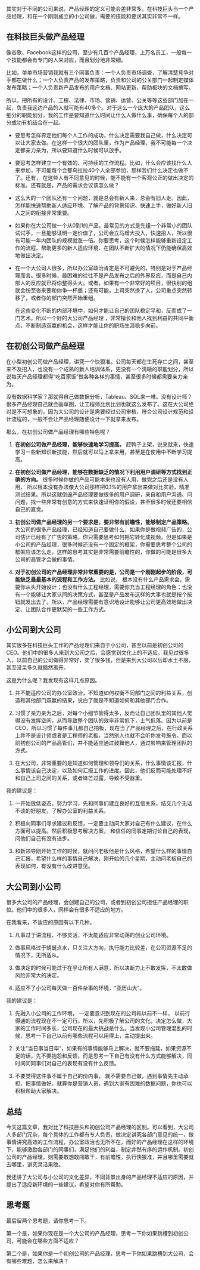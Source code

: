其实对于不同的公司来说，产品经理的定义可能会差非常多。在科技巨头当一个产品经理，和在一个刚刚成立的小公司做，需要的技能和要求其实非常不一样。

## 在科技巨头做产品经理

像谷歌、Facebook这样的公司，至少有几百个产品经理，上万名员工，一般每一个技能都会有专门的人来对应，而且划分地非常细。

比如，单单市场营销我就有三个同事负责：一个人负责市场调查，了解清楚竞争对手都在做什么；一个人负责产品的发布策略，负责和公司的公关部门一起制定媒体发布策略；一个人负责新产品发布的用户文档、网站更新，帮助板块的文档撰写。

所以，把所有的设计、工程、法律、市场、营销、运营、公关等等这些部门加在一起，负责我这边产品的人就可能有40多个。对于这么一个庞大的产品团队，这么细分的职能划分，我的工作是要知道什么时间让什么人做什么事，确保每个人的部分成功有机结合在一起。

- 要思考怎样界定他们每个人工作的成功，什么决定需要我自己做，什么决定可以让大家去做。在这样一个很大的团队里，作为产品经理，我不可能每一个决定都亲力亲为，所以要知道什么时候可以放手。
- 要思考怎样建立一个有效的、可持续的工作流程。比如，什么会应该找什么人来参加，不可能每个会都乌拉拉40个人全部参加，那样我们什么决定也做不了。还有， 在这些人有不同意见的时候，能不能有一个客观公正的做出决定的标准。还有就是，产品的需求会议该怎么做？
- 这么大的一个团队还有一个问题，就是总会有新人来，总会有旧人走。因此，怎样能快速帮助新人适应环境、了解产品的背景知识、快速上手，做好新人旧人之间的衔接非常重要。
- 如果你在大公司做一个从0到1的产品，最常见的方式是先组一个非常小的团队试试手，一旦能够证明一定价值了，公司会立马增大投入，快速招人，所以很有可能一年内团队的规模就涨一倍。你要思考，这个时候怎样能够重新设定工作的流程、帮助更多的新人适应环境、在团队不断扩大的情况下仍能确保高效地做出决定。
- 在一个大公司人很多，所以办公室政治肯定是不可避免的，特别是对于产品经理而言。很多时候，最困难的往往不是产品发布之后的外界反应，而是自己内部人的反应就已将你整得头大。或者，如果有一个非常好的项目，很快别的组就会纷至沓来要和你争一杯羹；还有可能，上司突然换了人，公司重点突然转移了，或者你的部门突然开始重组。




  在这些变化不断的内部环境中，如何才能让自己的团队稳定平和，反而成了一门艺术。所以一个好的大公司产品经理 ，非常擅长和他人找到利益的共同平衡点，不断制造双赢的机会，这样才能让你的职场生涯稳步向前。

## 在初创公司做产品经理

在小型初创公司做产品经理，讲究一个快狠准。公司每天都在生死存亡之间，甚至来不及招人，也没有一个成熟的新人培训体系，更没有一个清晰的职能划分，所以说每天产品经理都得“吃百家饭”做各种各样的事情，甚至很多时候都需要亲力亲为。

没有数据科学家？那就得自己做数据分析，Tableau、SQL来一堆。没有设计师？很多产品经理自己就会画草图，让工程师比划比划也就这么发布了。这在大公司绝对是不可想象的，因为大公司的设计是需要经过公司审核，符合公司设计规范和设计流程的，一般不会让产品经理随便设计一下就拿来发布。

那么，在初创公司做产品经理有哪些特色呢？

1. **在初创公司做产品经理，能够快速地学习提高。** 赶鸭子上架，说来就来，快速学习一些新知识新技能，然后就可以马上拿来用，甚至是在使用中不断学习提高。

2. **在初创公司做产品经理，能够在数据缺乏的情况下利用用户调研等方式找到正确的方向。** 很多时候你做的产品可能本来也没有人用，做完之后还是没有人用， 所以根本没有办法像大公司那样把0.1%的用户拿出来做对比实验，精准测试结果。所以这就倒逼产品经理要做很多的用户调研，亲自和用户沟通、问问题，找一些非常有创意的方式来快速证明你的假设，甚至很多时候还要相信自己的直觉。

3. **初创公司做产品经理的另一个要求是，要非常有前瞻性，能够制定产品策略。** 大公司的很多产品经理，已经知道自己要做什么，如果你是做视频广告的，公司估计已经有了广告的策略，你只需要思考如何把它转化成视频。但是如果是小公司的产品经理，很多时候还没有一个固定的框架，你需要思考整个公司的框架应该怎么走，这样的思考其实是非常需要前瞻性的，你做的可能是很多大公司的高管才会做的事情。

4. **对于初创公司的产品经理非常非常重要的是，公司是一个刚刚起步的阶段，可能缺乏最最基本的流程和工作方法。** 比如说， 根本没有什么产品需求会，需要你从头开始设计；也没有什么工程经理，需要你充当工程经理的角色；也没有一个能够让大家认同的决策方式，甚至是产品发布这样的大事也就是按个按钮就发出去了。所以，产品经理需要有意识地设计能够让公司更高效地做出决定、让团队合作更默契的一些工作方式。


## 小公司到大公司

其实很多在科技巨头工作的产品经理们来自于小公司，甚至以前是初创公司的CEO。他们中的很多人来到大公司之后，会感觉到文化上的不适应。我见过很多人，以前自己的公司做得非常好，卖了很多钱，但是来到大公司以后却水土不服，甚至没呆多久就黯然离开。

这是为什么呢？我发现有这样几点原因。

1. 并不能适应公司的办公室政治，不知道如何权衡不同部门之间的利益关系，创造和其他部门双赢的结果，说白了就是不知道如何和其他部门合作。

2. 习惯了亲力亲为之后，对每个小细节管得太多，反而让自己团队里的其他人觉得没有发挥空间，从而导致整个团队的效率非常低下，士气低落。因为以前是CEO，所以习惯了每件事儿都自己拍板，现在当了产品经理之后，在行政关系上并不是设计师或者是工程师的老板，当然别人也就不会听你发号施令。而以前初创公司的产品高管们，并不能适应通过鼓舞他人，通过影响来管理团队的方式。

3. 在大公司，非常重要的是知道如何管理和领导们的关系，什么事情该汇报，什么事情该自己决定，以及如何汇报工作的进度。因此，他们反而可能处理不好和自己上司之间的关系，或者锋芒过露，导致不受器重。


我的建议是：

1. 一开始放低姿态，努力学习，先和同事们建立良好的互信关系，结交几个无话不谈的好朋友，了解办公室的利益关系。

2. 积极向同事们寻求建议和反馈，一定要主动问大家对自己有什么建议，在什么方面可以提高。然后积极思考解决方案， 和信任的同事定期讨论自己的表现，问他们自己有没有进步。

3. 和新领导刚开始工作的时候，就问问老板他是什么风格，希望什么样的事情自己汇报，希望什么样的事情自己解决，刚开始的几个星期，主动问老板自己的表现如何，有没有什么改进意见。


## 大公司到小公司

很多大公司的产品经理，会创建自己的公司，或者到初创公司担任产品经理的职位。他们中的很多人，同样会有很多不适应的地方。

在我看来，不适应的原因有以下几种。

1. 凡事过于讲流程、不够灵活，不太能适应非常动荡的创业公司环境。

2. 做事风格过于蜻蜓点水，只关注大方向，执行能力比较差，在公司资源不足的情况下，无所适从。

3. 做决定的时候可能过于在乎让所有人满意，所以决断力上不敢发挥，不太敢做风险非常大的决定。

4. 适应不了小公司每天做一百件杂事的环境，“亚历山大”。


我的建议是：

1. 先融入小公司的工作环境， 一定要意识到现在的公司和以前不一样， 以前行得通的流程现在不一定可行。所以，先积极了解公司的文化，决定怎么做，大家的工作时间多长，公司现在的最大挑战是什么。当发现小公司管理混乱的时候，思考一下自己以前有哪些流程可以用得上，主动提出来。

2. 关注“当日事当日毕”，如果有的事情能够马上解决，就不要拖延，如果资源不足的话，先不要抱怨和反馈，而是思考一下自己有没有什么方式能够解决，同时问问同事们对自己的表现有没有什么反馈。

3. 不要觉得这件事不属于自己的份内事， 就不需要自己做，遇到事情先主动承担，把事情做好。就算你是营销人员，遇到大家有困难的数据问题，你也可以积极帮助大家解决。


## 总结

今天这篇文章，我对比了科技巨头和初创公司产品经理的区别。可以看到，大公司人多部门冗杂，每个具体的工作都有专人负责，做决定讲究各部门意见的统一，做事情讲究高效的工作流程，办公室政治也无所不在，而好的产品经理在这样的环境下，能够激励各部门的同事们，满足他们的利益，制定井然有序的运作机制。初创公司的产品经理，则需要敢想敢闯敢干，有前瞻性，执行快狠准，并且哪里需要就去哪里，讲究灵活果敢。

我还讲了大公司与小公司的文化差异，不同背景出身的产品经理不适应的原因，并提出了适应新环境的一些建议，希望对你有所帮助。

## 思考题

最后留两个思考题，请你思考一下。

第一个是，如果你现在是一个大公司的产品经理，思考一下你如果跳槽到初创公司，可能会在哪些方面不适应？

第二个是，如果你是一个初创公司的产品经理，思考一下你如果跳槽到大公司，会有哪些难题，怎么来解决？